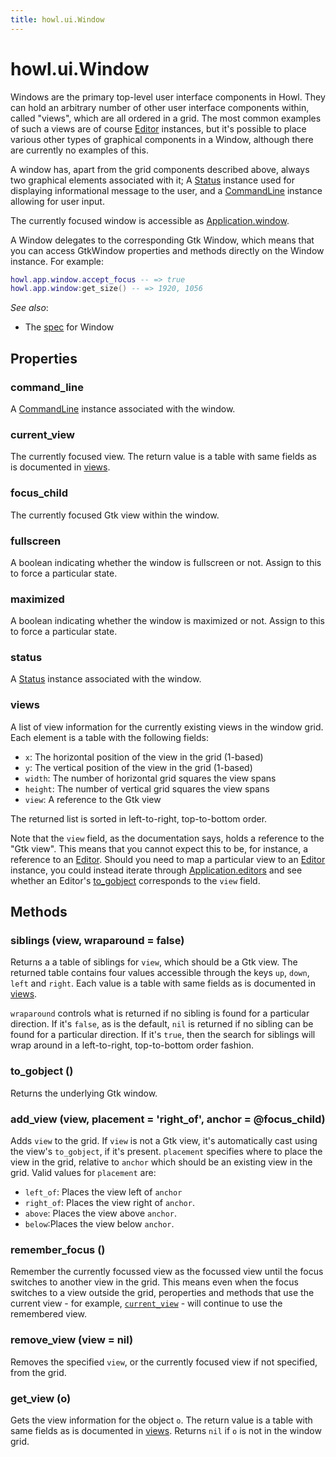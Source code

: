 ```yaml
---
title: howl.ui.Window
---
```


# howl.ui.Window

Windows are the primary top-level user interface components in Howl. They can
hold an arbitrary number of other user interface components within, called
"views", which are all ordered in a grid. The most common examples of such a
views are of course [Editor] instances, but it's possible to place various other
types of graphical components in a Window, although there are currently no
examples of this.

A window has, apart from the grid components described above, always two
graphical elements associated with it; A [Status] instance used for displaying
informational message to the user, and a [CommandLine] instance allowing for user
input.

The currently focused window is accessible as
[Application.window](../application.html#window).

A Window delegates to the corresponding Gtk Window, which means that you can
access GtkWindow properties and methods directly on the Window instance. For
example:

```lua
howl.app.window.accept_focus -- => true
howl.app.window:get_size() -- => 1920, 1056
```

_See also_:

- The [spec](../../spec/ui/window_spec.html) for Window

## Properties

### command_line

A [CommandLine] instance associated with the window.

### current_view

The currently focused view. The return value is a table with same fields as is
documented in [views](#views).

### focus_child

The currently focused Gtk view within the window.

### fullscreen

A boolean indicating whether the window is fullscreen or not. Assign to this to
force a particular state.

### maximized

A boolean indicating whether the window is maximized or not. Assign to this to
force a particular state.

### status

A [Status] instance associated with the window.

### views

A list of view information for the currently existing views in the window grid.
Each element is a table with the following fields:

- `x`: The horizontal position of the view in the grid (1-based)
- `y`: The vertical position of the view in the grid (1-based)
- `width`: The number of horizontal grid squares the view spans
- `height`: The number of vertical grid squares the view spans
- `view`: A reference to the Gtk view

The returned list is sorted in left-to-right, top-to-bottom order.

Note that the `view` field, as the documentation says, holds a reference to the
"Gtk view". This means that you cannot expect this to be, for instance, a
reference to an [Editor]. Should you need to map a particular view to an
[Editor] instance, you could instead iterate through
[Application.editors](../application.html#editors) and see whether an Editor's
[to_gobject](editor.html#to_gobject) corresponds to the `view` field.

## Methods

### siblings (view, wraparound = false)

Returns a a table of siblings for `view`, which should be a Gtk view. The
returned table contains four values accessible through the keys `up`, `down`,
`left` and `right`. Each value is a table with same fields as is documented in
[views](#views).

`wraparound` controls what is returned if no sibling is found for a particular
direction. If it's `false`, as is the default, `nil` is returned if no sibling
can be found for a particular direction. If it's `true`, then the search for
siblings will wrap around in a left-to-right, top-to-bottom order fashion.

### to_gobject ()

Returns the underlying Gtk window.

### add_view (view, placement = 'right_of', anchor = @focus_child)

Adds `view` to the grid. If `view` is not a Gtk view, it's automatically cast
using the view's `to_gobject`, if it's present. `placement` specifies where to
place the view in the grid, relative to `anchor` which should be an existing
view in the grid. Valid values for `placement` are:

- `left_of`: Places the view left of `anchor`
- `right_of`: Places the view right of `anchor`.
- `above`: Places the view above `anchor`.
- `below`:Places the view below `anchor`.

### remember_focus ()

Remember the currently focussed view as the focussed view until the focus
switches to another view in the grid. This means even when the focus switches to
a view outside the grid, peroperties and methods that use the current view - for
example, [`current_view`](#current_view) - will continue to use the remembered
view.

### remove_view (view = nil)

Removes the specified `view`, or the currently focused view if not specified,
from the grid.

### get_view (o)

Gets the view information for the object `o`. The return value is a table with
same fields as is documented in [views](#views). Returns `nil` if `o` is not in
the window grid.

[CommandLine]: command_line.html
[Editor]: editor.html
[Status]: status.html
